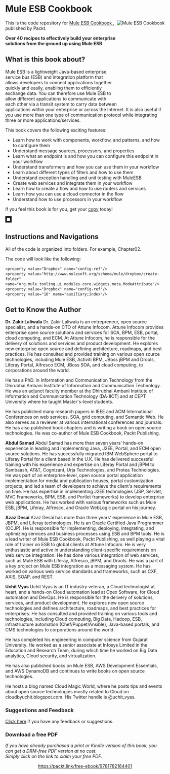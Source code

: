 # Mule ESB Cookbook 

<a href="https://prod.packtpub.com/in/application-development/mule-esb-cookbook?utm_source=github&utm_medium=repository&utm_campaign="><img src="https://prod.packtpub.com/media/catalog/product/cache/e4d64343b1bc593f1c5348fe05efa4a6/4/4/4401os_mule20esb20cookbook.jpg" alt="Mule ESB Cookbook " height="256px" align="right"></a>

This is the code repository for [Mule ESB Cookbook ](https://prod.packtpub.com/in/application-development/mule-esb-cookbook?utm_source=github&utm_medium=repository&utm_campaign=), published by Packt.

**Over 40 recipes to effectively build your enterprise solutions from the ground up using Mule ESB**

## What is this book about?
Mule ESB is a lightweight Java-based enterprise service bus (ESB) and integration platform that allows developers to connect applications together quickly and easily, enabling them to efficiently exchange data. You can therefore use Mule ESB to allow different applications to communicate with each other via a transit system to carry data between applications within your enterprise or across the Internet. It is also useful if you use more than one type of communication protocol while integrating three or more applications/services.

This book covers the following exciting features:
* Learn how to work with components, workflow, and patterns, and how to configure them
* Understand message sources, processors, and properties
* Learn what an endpoint is and how you can configure this endpoint in your workflow
* Understand transformers and how you can use them in your workflow
* Learn about different types of filters and how to use them
* Understand exception handling and unit testing with MuleESB
* Create web services and integrate them in your workflow
* Learn how to create a flow and how to use routers and services
* Learn how you can use a cloud connector in the flow
* Understand how to use processors in your workflow

If you feel this book is for you, get your [copy](https://www.amazon.com/dp/1782164405) today!

<a href="https://www.packtpub.com/?utm_source=github&utm_medium=banner&utm_campaign=GitHubBanner"><img src="https://raw.githubusercontent.com/PacktPublishing/GitHub/master/GitHub.png" 
alt="https://www.packtpub.com/" border="5" /></a>

## Instructions and Navigations
All of the code is organized into folders. For example, Chapter02.

The code will look like the following:
```
<property value="Dropbox" name="config-ref"/>
<property value="http://www.mulesoft.org/schema/mule/dropbox/create-folder" name="org.mule.tooling.ui.modules.core.widgets.meta.ModeAttribute"/>
<property value="Dropbox" name="config-ref"/>
<property value="16" name="auxiliary;index"/>
```
## Get to Know the Author
**Dr. Zakir Laliwala**
Dr. Zakir Laliwala is an entrepreneur, open source specialist, and a hands-on CTO of Attune Infocom. Attune Infocom provides enterprise open source solutions and services for SOA, BPM, ESB, portal, cloud computing, and ECM. At Attune Infocom, he is responsible for the delivery of solutions and services and product development. He explores new enterprise open source and defining architecture, roadmaps, and best practices. He has consulted and provided training on various open source technologies, including Mule ESB, Activiti BPM, JBoss jBPM and Drools, Liferay Portal, Alfresco ECM, JBoss SOA, and cloud computing, to corporations around the world.

He has a PhD. in Information and Communication Technology from the Dhirubhai Ambani Institute of Information and Communication Technology. He was an adjunct faculty member at the Dhirubhai Ambani Institute of Information and Communication Technology (DA-IICT) and at CEPT University where he taught Master's-level students.

He has published many research papers in IEEE and ACM International Conferences on web services, SOA, grid computing, and Semantic Web. He also serves as a reviewer at various international conferences and journals. He has also published book chapters and is writing a book on open source technologies. He was co-author of Mule ESB Cookbook, Packt Publishing.

**Abdul Samad**
Abdul Samad has more than seven years' hands-on experience in leading and implementing Java, J2EE, Portal, and ECM open source solutions. He has successfully migrated IBM WebSphere portal to Liferay Portal for a client based in the U.K. He has delivered successful training with his experience and expertise on Liferay Portal and jBPM to Sambaash, AT&T, Cognizant, Urja Technologies, and Protea Technologies. He was part of an enterprise-level, open source portal application implementation for media and publication houses, portal customization projects, and led a team of developers to achieve the client's requirements on time. He has expertise in implementing J2EE technologies (JSP, Servlet, MVC Frameworks, BPM, ESB, and Portlet frameworks) to develop enterprise web applications. He has worked with various frameworks such as Mule ESB, jBPM, Liferay, Alfresco, and Oracle WebLogic portal on his journey.

**Azaz Desai**
Azaz Desai has more than three years' experience in Mule ESB, JBPM, and Liferay technologies. He is an Oracle Certified Java Programmer (OCJP). He is responsible for implementing, deploying, integrating, and optimizing services and business processes using ESB and BPM tools. He is a lead writer of Mule ESB Cookbook, Packt Publishing, as well playing a vital role of trainer on ESB to global clients at Attune Infocom. He is very enthusiastic and active in understanding client-specific requirements on web service integration. He has done various integration of web services, such as Mule ESB with Liferay, Alfresco, jBPM, and Drools. He was a part of a key project on Mule ESB integration as a messaging system. He has worked on various web service standards and frameworks, such as CXF, AXIS, SOAP, and REST.

**Uchit Vyas**
Uchit Vyas is an IT industry veteran, a Cloud technologist at heart, and a hands-on Cloud automation lead at Opex Software, for Cloud automation and DevOps. He is responsible for the delivery of solutions, services, and product development. He explores new open source technologies and defines architecture, roadmaps, and best practices for enterprises. He has consulted and provided training on various tools and technologies, including Cloud computing, Big Data, Hadoop, ESB, infrastructure automation (Chef/Puppet/Ansible), Java-based portals, and CMS technologies to corporations around the world.

He has completed his engineering in computer science from Gujarat University. He worked as a senior associate at Infosys Limited in the Education and Research Team, during which time he worked on Big Data analytics, Cloud security, and virtualization.

He has also published books on Mule ESB, AWS Development Essentials, and AWS DynamoDB and continues to write books on open source technologies.

He hosts a blog named Cloud Magic World, where he posts tips and events about open source technologies mostly related to Cloud on cloudbyuchit.blogspot.com. His Twitter handle is @uchit_vyas.

### Suggestions and Feedback
[Click here](https://docs.google.com/forms/d/e/1FAIpQLSdy7dATC6QmEL81FIUuymZ0Wy9vH1jHkvpY57OiMeKGqib_Ow/viewform) if you have any feedback or suggestions.


### Download a free PDF

 <i>If you have already purchased a print or Kindle version of this book, you can get a DRM-free PDF version at no cost.<br>Simply click on the link to claim your free PDF.</i>
<p align="center"> <a href="https://packt.link/free-ebook/9781782164401">https://packt.link/free-ebook/9781782164401 </a> </p>